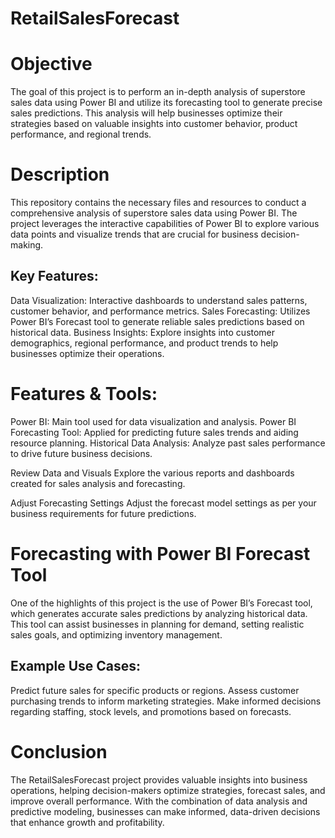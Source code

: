 # RetailSalesForecast
# Objective
The goal of this project is to perform an in-depth analysis of superstore sales data using Power BI and utilize its forecasting tool to generate precise sales predictions. This analysis will help businesses optimize their strategies based on valuable insights into customer behavior, product performance, and regional trends.

# Description
This repository contains the necessary files and resources to conduct a comprehensive analysis of superstore sales data using Power BI. The project leverages the interactive capabilities of Power BI to explore various data points and visualize trends that are crucial for business decision-making.

## Key Features:
Data Visualization: Interactive dashboards to understand sales patterns, customer behavior, and performance metrics.
Sales Forecasting: Utilizes Power BI’s Forecast tool to generate reliable sales predictions based on historical data.
Business Insights: Explore insights into customer demographics, regional performance, and product trends to help businesses optimize their operations.
# Features & Tools:
Power BI: Main tool used for data visualization and analysis.
Power BI Forecasting Tool: Applied for predicting future sales trends and aiding resource planning.
Historical Data Analysis: Analyze past sales performance to drive future business decisions.

Review Data and Visuals
Explore the various reports and dashboards created for sales analysis and forecasting.

Adjust Forecasting Settings
Adjust the forecast model settings as per your business requirements for future predictions.

# Forecasting with Power BI Forecast Tool
One of the highlights of this project is the use of Power BI’s Forecast tool, which generates accurate sales predictions by analyzing historical data. This tool can assist businesses in planning for demand, setting realistic sales goals, and optimizing inventory management.

## Example Use Cases:
Predict future sales for specific products or regions.
Assess customer purchasing trends to inform marketing strategies.
Make informed decisions regarding staffing, stock levels, and promotions based on forecasts.
# Conclusion
The RetailSalesForecast project provides valuable insights into business operations, helping decision-makers optimize strategies, forecast sales, and improve overall performance. With the combination of data analysis and predictive modeling, businesses can make informed, data-driven decisions that enhance growth and profitability.
